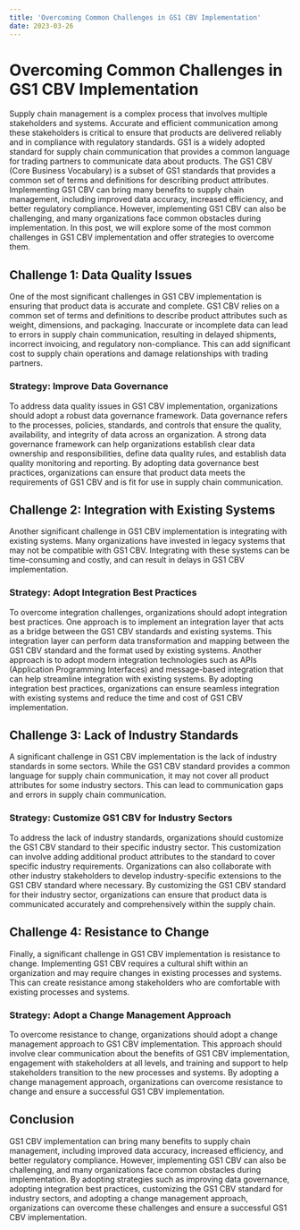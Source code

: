 ```yaml
---
title: 'Overcoming Common Challenges in GS1 CBV Implementation'
date: 2023-03-26
---
```


# Overcoming Common Challenges in GS1 CBV Implementation

Supply chain management is a complex process that involves multiple stakeholders and systems. Accurate and efficient communication among these stakeholders is critical to ensure that products are delivered reliably and in compliance with regulatory standards. GS1 is a widely adopted standard for supply chain communication that provides a common language for trading partners to communicate data about products. The GS1 CBV (Core Business Vocabulary) is a subset of GS1 standards that provides a common set of terms and definitions for describing product attributes. Implementing GS1 CBV can bring many benefits to supply chain management, including improved data accuracy, increased efficiency, and better regulatory compliance. However, implementing GS1 CBV can also be challenging, and many organizations face common obstacles during implementation. In this post, we will explore some of the most common challenges in GS1 CBV implementation and offer strategies to overcome them.

## Challenge 1: Data Quality Issues

One of the most significant challenges in GS1 CBV implementation is ensuring that product data is accurate and complete. GS1 CBV relies on a common set of terms and definitions to describe product attributes such as weight, dimensions, and packaging. Inaccurate or incomplete data can lead to errors in supply chain communication, resulting in delayed shipments, incorrect invoicing, and regulatory non-compliance. This can add significant cost to supply chain operations and damage relationships with trading partners.

### Strategy: Improve Data Governance

To address data quality issues in GS1 CBV implementation, organizations should adopt a robust data governance framework. Data governance refers to the processes, policies, standards, and controls that ensure the quality, availability, and integrity of data across an organization. A strong data governance framework can help organizations establish clear data ownership and responsibilities, define data quality rules, and establish data quality monitoring and reporting. By adopting data governance best practices, organizations can ensure that product data meets the requirements of GS1 CBV and is fit for use in supply chain communication.

## Challenge 2: Integration with Existing Systems

Another significant challenge in GS1 CBV implementation is integrating with existing systems. Many organizations have invested in legacy systems that may not be compatible with GS1 CBV. Integrating with these systems can be time-consuming and costly, and can result in delays in GS1 CBV implementation.

### Strategy: Adopt Integration Best Practices

To overcome integration challenges, organizations should adopt integration best practices. One approach is to implement an integration layer that acts as a bridge between the GS1 CBV standards and existing systems. This integration layer can perform data transformation and mapping between the GS1 CBV standard and the format used by existing systems. Another approach is to adopt modern integration technologies such as APIs (Application Programming Interfaces) and message-based integration that can help streamline integration with existing systems. By adopting integration best practices, organizations can ensure seamless integration with existing systems and reduce the time and cost of GS1 CBV implementation.

## Challenge 3: Lack of Industry Standards

A significant challenge in GS1 CBV implementation is the lack of industry standards in some sectors. While the GS1 CBV standard provides a common language for supply chain communication, it may not cover all product attributes for some industry sectors. This can lead to communication gaps and errors in supply chain communication.

### Strategy: Customize GS1 CBV for Industry Sectors

To address the lack of industry standards, organizations should customize the GS1 CBV standard to their specific industry sector. This customization can involve adding additional product attributes to the standard to cover specific industry requirements. Organizations can also collaborate with other industry stakeholders to develop industry-specific extensions to the GS1 CBV standard where necessary. By customizing the GS1 CBV standard for their industry sector, organizations can ensure that product data is communicated accurately and comprehensively within the supply chain.

## Challenge 4: Resistance to Change

Finally, a significant challenge in GS1 CBV implementation is resistance to change. Implementing GS1 CBV requires a cultural shift within an organization and may require changes in existing processes and systems. This can create resistance among stakeholders who are comfortable with existing processes and systems.

### Strategy: Adopt a Change Management Approach

To overcome resistance to change, organizations should adopt a change management approach to GS1 CBV implementation. This approach should involve clear communication about the benefits of GS1 CBV implementation, engagement with stakeholders at all levels, and training and support to help stakeholders transition to the new processes and systems. By adopting a change management approach, organizations can overcome resistance to change and ensure a successful GS1 CBV implementation.

## Conclusion

GS1 CBV implementation can bring many benefits to supply chain management, including improved data accuracy, increased efficiency, and better regulatory compliance. However, implementing GS1 CBV can also be challenging, and many organizations face common obstacles during implementation. By adopting strategies such as improving data governance, adopting integration best practices, customizing the GS1 CBV standard for industry sectors, and adopting a change management approach, organizations can overcome these challenges and ensure a successful GS1 CBV implementation.
